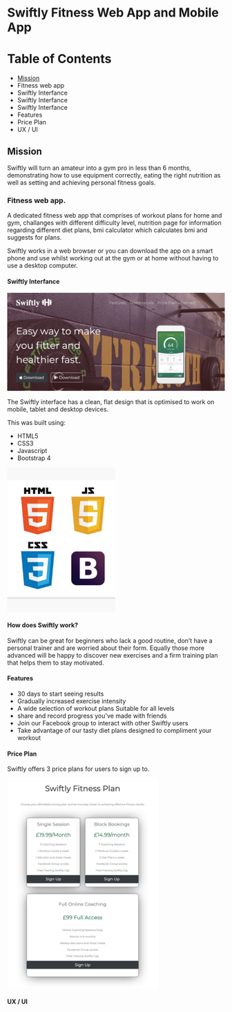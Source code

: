 # Swiftly Fitness Web App and Mobile App

# Table of Contents

* [Mission](#mission)
* Fitness web app
* Swiftly Interfance
* Swiftly Interfance 
* Swiftly Interfance 
* Features
* Price Plan
* UX / UI

## Mission

Swiftly will turn an amateur into a gym pro in less than 6 months, demonstrating how to use equipment correctly, 
eating the right nutrition as well as setting and achieving personal fitness goals.   
 
### Fitness web app. 

A dedicated fitness web app that comprises of workout plans for home and gym, challanges with different difficulty level,
nutrition page for information regarding different diet plans, bmi calculator which calculates bmi and suggests for plans. 

Swiftly works in a web browser or you can download the app on a smart phone and use whilst working out at the gym or at home without having to use a desktop computer.

#### Swiftly Interfance 

![Swiftly Screenshot](/assets/images/screenshot.png "Swiftly Interface")

The Swiftly interface has a clean, flat design that is optimised to work on mobile, tablet and desktop devices. 

This was built using: 

* HTML5 
* CSS3 
* Javascript 
* Bootstrap 4

<img src="/assets/images/html-css.png" width="250px">

#### How does Swiftly work?

Swiftly can be great for beginners who lack a good routine, don’t have a personal trainer and are worried about their form.
Equally those more advanced will be happy to discover new exercises and a firm training plan that helps them to stay motivated.

#### Features

* 30 days to start seeing results
* Gradually increased exercise intensity
* A wide selection of workout plans Suitable for all levels
* share and record progress you've made with friends 
* Join our Facebook group to interact with other Swiftly users
* Take advantage of our tasty diet plans designed to compliment your workout

#### Price Plan

Swiftly offers 3 price plans for users to sign up to.

<img src="/assets/images/price-plan.png" width="350px">

#### UX / UI





